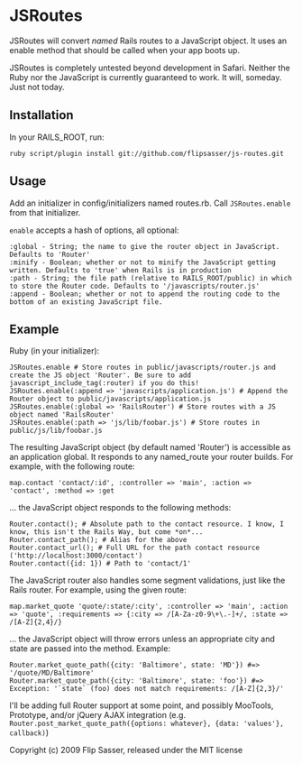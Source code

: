 JSRoutes
=
JSRoutes will convert *named* Rails routes to a JavaScript object. It uses an enable method that should be called when your app boots up.

JSRoutes is completely untested beyond development in Safari. Neither the Ruby nor the JavaScript is currently guaranteed to work. It will, someday. Just not today.

Installation
-
In your RAILS_ROOT, run:

`ruby script/plugin install git://github.com/flipsasser/js-routes.git`

Usage
-
Add an initializer in config/initializers named routes.rb. Call `JSRoutes.enable` from that initializer.

`enable` accepts a hash of options, all optional:

	:global - String; the name to give the router object in JavaScript. Defaults to 'Router'
	:minify - Boolean; whether or not to minify the JavaScript getting written. Defaults to 'true' when Rails is in production
	:path - String; the file path (relative to RAILS_ROOT/public) in which to store the Router code. Defaults to '/javascripts/router.js'
	:append - Boolean; whether or not to append the routing code to the bottom of an existing JavaScript file.

Example
-

Ruby (in your initializer):

	JSRoutes.enable # Store routes in public/javascripts/router.js and create the JS object 'Router'. Be sure to add javascript_include_tag(:router) if you do this!
	JSRoutes.enable(:append => 'javascripts/application.js') # Append the Router object to public/javascripts/application.js
	JSRoutes.enable(:global => 'RailsRouter') # Store routes with a JS object named 'RailsRouter'
	JSRoutes.enable(:path => 'js/lib/foobar.js') # Store routes in public/js/lib/foobar.js

The resulting JavaScript object (by default named 'Router') is accessible as an application global. It responds to any named_route your router builds. For example, with the following route:

	map.contact 'contact/:id', :controller => 'main', :action => 'contact', :method => :get

... the JavaScript object responds to the following methods:

	Router.contact(); # Absolute path to the contact resource. I know, I know, this isn't the Rails Way, but come *on*...
	Router.contact_path(); # Alias for the above
	Router.contact_url(); # Full URL for the path contact resource ('http://localhost:3000/contact')
	Router.contact({id: 1}) # Path to 'contact/1'

The JavaScript router also handles some segment validations, just like the Rails router. For example, using the given route:

	map.market_quote 'quote/:state/:city', :controller => 'main', :action => 'quote', :requirements => {:city => /[A-Za-z0-9\+\.-]+/, :state => /[A-Z]{2,4}/}

... the JavaScript object will throw errors unless an appropriate city and state are passed into the method. Example:

	Router.market_quote_path({city: 'Baltimore', state: 'MD'}) #=> '/quote/MD/Baltimore'
	Router.market_quote_path({city: 'Baltimore', state: 'foo'}) #=> Exception: '`state` (foo) does not match requirements: /[A-Z]{2,3}/'

I'll be adding full Router support at some point, and possibly MooTools, Prototype, and/or jQuery AJAX integration (e.g. `Router.post_market_quote_path({options: whatever}, {data: 'values'}, callback)`)

Copyright (c) 2009 Flip Sasser, released under the MIT license